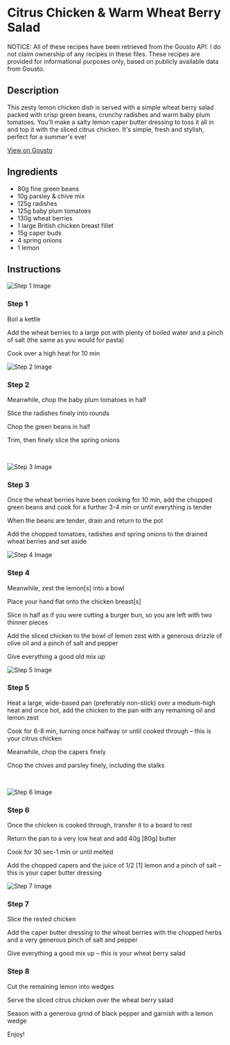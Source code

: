 # Citrus Chicken & Warm Wheat Berry Salad

NOTICE: All of these recipes have been retrieved from the Gousto API. I do not claim ownership of any recipes in these files. These recipes are provided for informational purposes only, based on publicly available data from Gousto.

## Description

This zesty lemon chicken dish is served with a simple wheat berry salad packed with crisp green beans, crunchy radishes and warm baby plum tomatoes. You'll make a salty lemon caper butter dressing to toss it all in and top it with the sliced citrus chicken. It's simple, fresh and stylish, perfect for a summer's eve!
				
				

[View on Gousto](https://www.gousto.co.uk/recipes/cookbook/citrus-chicken-warm-wheat-berry-salad)

## Ingredients

- 80g fine green beans
- 10g parsley & chive mix
- 125g radishes
- 125g baby plum tomatoes
- 130g wheat berries
- 1 large British chicken breast fillet 
- 15g caper buds
- 4 spring onions
- 1 lemon

## Instructions

![Step 1 Image](https://production-media.gousto.co.uk/cms/recipe-step-image/343__step-1-x200.jpg)

### Step 1

Boil a kettle


Add the wheat berries to a large pot with plenty of boiled water and a pinch of salt (the same as you would for pasta)


Cook over a high heat for 10 min

![Step 2 Image](https://production-media.gousto.co.uk/cms/recipe-step-image/343__step-2-x200.jpg)

### Step 2

Meanwhile, chop the baby plum tomatoes in half


Slice the radishes finely into rounds


Chop the green beans in half


Trim, then finely&nbsp;slice the spring onions&nbsp;


&nbsp;

![Step 3 Image](https://production-media.gousto.co.uk/cms/recipe-step-image/343__step-3-x200.jpg)

### Step 3

Once the wheat berries have been cooking for 10 min, add the chopped green beans and cook for a further 3-4 min or until everything is tender&nbsp;


When the beans are tender, drain and return to the pot


Add the chopped tomatoes, radishes and spring onions&nbsp;to the drained wheat berries and set aside&nbsp;

![Step 4 Image](https://production-media.gousto.co.uk/cms/recipe-step-image/343__step-4-x200.jpg)

### Step 4

Meanwhile, zest&nbsp;the lemon<span class="text-danger">[s]</span> into a bowl


Place your hand flat onto the chicken breast<span class="text-danger">[s]</span>


Slice in half as if you were cutting a burger bun, so you are left with two thinner pieces


Add the sliced chicken to the bowl of lemon zest with a generous drizzle of olive oil and a pinch of salt and pepper&nbsp;


Give everything a good old mix up

![Step 5 Image](https://production-media.gousto.co.uk/cms/recipe-step-image/343__step-5-x200.jpg)

### Step 5

Heat a large, wide-based pan (preferably non-stick) over a medium-high heat and once hot, add the chicken to the pan with any remaining oil and lemon zest


Cook for 6-8 min, turning once halfway or until cooked through &ndash; this is your citrus chicken


Meanwhile, chop the capers finely


Chop the chives and parsley finely, including the stalks&nbsp;


&nbsp;

![Step 6 Image](https://production-media.gousto.co.uk/cms/recipe-step-image/343__step-6-x200.jpg)

### Step 6

Once the chicken is cooked through, transfer it to a board to rest


Return the pan to a very low heat and add 40g <span class="text-danger">[80g]</span> butter&nbsp;


Cook for 30 sec-1 min or until melted&nbsp;


Add the chopped capers and the juice of 1/2 <span class="text-danger">[1]</span> lemon and a pinch of salt&nbsp;&ndash; this is your caper butter dressing&nbsp;

![Step 7 Image](https://production-media.gousto.co.uk/cms/recipe-step-image/343__step-7-x200.jpg)

### Step 7

Slice the rested chicken


Add the caper butter dressing to the wheat berries with the chopped herbs and a very generous pinch of salt and pepper&nbsp;


Give everything a good mix up &ndash; this is your wheat berry salad&nbsp;

### Step 8

Cut the remaining lemon into wedges&nbsp;


Serve the sliced citrus chicken over the wheat berry salad&nbsp;


Season with a generous grind of&nbsp;black pepper and garnish with a lemon wedge


Enjoy!

